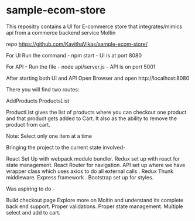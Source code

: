 # sample-ecom-store

This repositry contains a UI for E-commerce store that integrates/mimics api from a commerce backend service Moltin

repo https://github.com/KavithaVikas/sample-ecom-store/ 

For UI Run the command - npm start - UI is at port 8080

For API - Run the file - node api/server.js - API is on port 5001

After starting both UI and API Open Browser and open http://localhost:8080

There you will find two routes:

AddProducts
ProductsList

ProductList gives the list of products where you can checkout one product and that product gets added to Cart. It also as the ability to remove the product from cart.

Note: Select only one item at a time

Bringing the project to the current state involved-

React Set Up with webpack module bundler.
Redux set up with react for state management.
React Router for navigation.
API set up where we have wrapper class which uses axios to do all external calls .
Redux Thunk middleware.
Express framework .
Bootstrap set up for styles.

Was aspiring to do - 

Build checkout page
Explore more on Moltin and understand its complete back end support.
Proper validations.
Proper state management.
Multiple select and add to cart.









